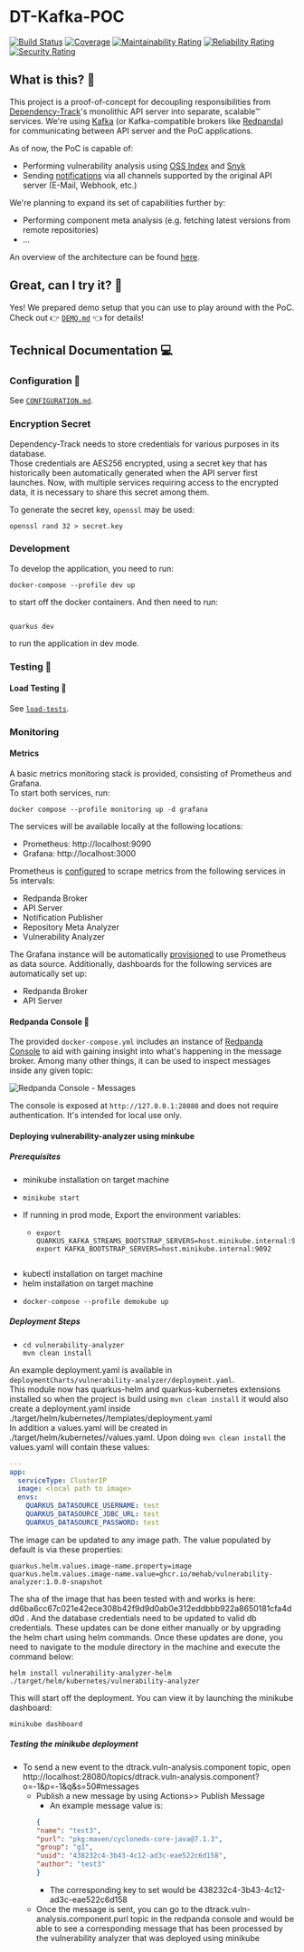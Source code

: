 # DT-Kafka-POC

[![Build Status](https://github.com/mehab/DTKafkaPOC/actions/workflows/ci.yml/badge.svg)](https://github.com/mehab/DTKafkaPOC/actions/workflows/ci.yml)
[![Coverage](https://sonarcloud.io/api/project_badges/measure?project=mehab_DTKafkaPOC&metric=coverage)](https://sonarcloud.io/summary/new_code?id=mehab_DTKafkaPOC)
[![Maintainability Rating](https://sonarcloud.io/api/project_badges/measure?project=mehab_DTKafkaPOC&metric=sqale_rating)](https://sonarcloud.io/summary/new_code?id=mehab_DTKafkaPOC)
[![Reliability Rating](https://sonarcloud.io/api/project_badges/measure?project=mehab_DTKafkaPOC&metric=reliability_rating)](https://sonarcloud.io/summary/new_code?id=mehab_DTKafkaPOC)
[![Security Rating](https://sonarcloud.io/api/project_badges/measure?project=mehab_DTKafkaPOC&metric=security_rating)](https://sonarcloud.io/summary/new_code?id=mehab_DTKafkaPOC)

## What is this? 🤔

This project is a proof-of-concept for decoupling responsibilities from [Dependency-Track]'s monolithic API server
into separate, scalable™ services. We're using [Kafka] (or Kafka-compatible brokers like [Redpanda]) for communicating 
between API server and the PoC applications.

As of now, the PoC is capable of:

* Performing vulnerability analysis using [OSS Index] and [Snyk]
* Sending [notifications] via all channels supported by the original API server (E-Mail, Webhook, etc.)

We're planning to expand its set of capabilities further by:

* Performing component meta analysis (e.g. fetching latest versions from remote repositories)
* ...

An overview of the architecture can be found [here](https://excalidraw.com/#room=fba0103fa2642574be40,NomXwyHw3jvoy0yr6JxCJw).

## Great, can I try it? 🙌

Yes! We prepared demo setup that you can use to play around with the PoC.  
Check out 👉 [`DEMO.md`](DEMO.md) 👈 for details!

## Technical Documentation 💻

### Configuration 📝

See [`CONFIGURATION.md`](CONFIGURATION.md).

### Encryption Secret

Dependency-Track needs to store credentials for various purposes in its database.  
Those credentials are AES256 encrypted, using a secret key that has historically been automatically generated when
the API server first launches. Now, with multiple services requiring access to the encrypted data, 
it is necessary to share this secret among them.

To generate the secret key, `openssl` may be used:

```shell
openssl rand 32 > secret.key
```

### Development
To develop the application, you need to run:
```shell
docker-compose --profile dev up
```
to start off the docker containers. And then need to run:
```shell

quarkus dev
```
to run the application in dev mode.

### Testing 🤞

#### Load Testing 🚀

See [`load-tests`](load-tests).

### Monitoring

#### Metrics

A basic metrics monitoring stack is provided, consisting of Prometheus and Grafana.  
To start both services, run:

```shell
docker compose --profile monitoring up -d grafana
```

The services will be available locally at the following locations:

* Prometheus: http://localhost:9090
* Grafana: http://localhost:3000

Prometheus is [configured](monitoring/prometheus.yml) to scrape metrics from the following services in 5s intervals:

* Redpanda Broker
* API Server
* Notification Publisher
* Repository Meta Analyzer
* Vulnerability Analyzer

The Grafana instance will be automatically [provisioned](monitoring/grafana/provisioning) to use Prometheus as
data source. Additionally, dashboards for the following services are automatically set up:

* Redpanda Broker
* API Server

#### Redpanda Console 🐼

The provided `docker-compose.yml` includes an instance of [Redpanda Console](https://github.com/redpanda-data/console)
to aid with gaining insight into what's happening in the message broker. Among many other things, it can be used to
inspect messages inside any given topic:

![Redpanda Console - Messages](.github/images/redpanda-console_messages.png)

The console is exposed at `http://127.0.0.1:28080` and does not require authentication. It's intended for local use only.

[Dependency-Track]: https://github.com/DependencyTrack/dependency-track
[Kafka]: https://kafka.apache.org/
[notifications]: https://docs.dependencytrack.org/integrations/notifications/
[OSS Index]: https://ossindex.sonatype.org/
[Redpanda]: https://redpanda.com/
[Snyk]: https://snyk.io/

#### Deploying vulnerability-analyzer using minkube 
##### Prerequisites
* minikube installation on target machine
* ```shell
  minikube start
    ```
* If running in prod mode, Export the environment variables: 
  * ```shell
    export QUARKUS_KAFKA_STREAMS_BOOTSTRAP_SERVERS=host.minikube.internal:9092
    export KAFKA_BOOTSTRAP_SERVERS=host.minikube.internal:9092
  ```
* kubectl installation on target machine
* helm installation on target machine
* ```shell
  docker-compose --profile demokube up
  ```

##### Deployment Steps

* ```shell
  cd vulnerability-analyzer
  mvn clean install
  ```

An example deployment.yaml is available in ``deploymentCharts/vulnerability-analyzer/deployment.yaml``.<br/>
This module now has quarkus-helm and quarkus-kubernetes extensions installed so when the project is build using `mvn clean install` it would also create a deployment.yaml inside ./target/helm/kubernetes/<chart-name>/templates/deployment.yaml<br/>
In addition a values.yaml will be created in ./target/helm/kubernetes/<chart-name>/values.yaml. Upon doing `mvn clean install` the values.yaml will contain these values:
```yaml
---
app:
  serviceType: ClusterIP
  image: <local path to image>
  envs:
    QUARKUS_DATASOURCE_USERNAME: test
    QUARKUS_DATASOURCE_JDBC_URL: test
    QUARKUS_DATASOURCE_PASSWORD: test
```
The image can be updated to any image path. The value populated by default is via these properties:
```properties
quarkus.helm.values.image-name.property=image
quarkus.helm.values.image-name.value=ghcr.io/mehab/vulnerability-analyzer:1.0.0-snapshot
```
The sha of the image that has been tested with and works is here: dd6ba6cc67c021e42ece308b42f9d9d0ab0e312eddbbb922a8650181cfa4dd0d . And the database credentials need to be updated to valid db credentials. These updates can be done either manually or by upgrading the helm chart using helm commands. Once these updates are done, you need to navigate to the module directory in the machine and execute the command below:
```shell
helm install vulnerability-analyzer-helm ./target/helm/kubernetes/vulnerability-analyzer
```
This will start off the deployment. You can view it by launching the minikube dashboard:
```shell
minikube dashboard
```

##### Testing the minikube deployment
* To send a new event to the dtrack.vuln-analysis.component topic, open http://localhost:28080/topics/dtrack.vuln-analysis.component?o=-1&p=-1&q&s=50#messages
  * Publish a new message by using Actions>> Publish Message
    * An example message value is:
    ```json
    {
    "name": "test3",
    "purl": "pkg:maven/cyclonedx-core-java@7.1.3",
    "group": "g1",
    "uuid": "438232c4-3b43-4c12-ad3c-eae522c6d158",
    "author": "test3"
    }
    ```
    * The corresponding key to set would be 438232c4-3b43-4c12-ad3c-eae522c6d158
  * Once the message is sent, you can go to the dtrack.vuln-analysis.component.purl topic in the redpanda console and would be able to see a corresponding message that has been processed by the vulnerability analyzer that was deployed using minikube
